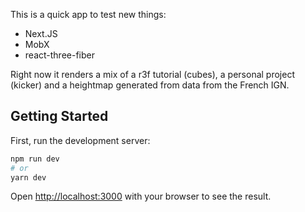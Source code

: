This is a quick app to test new things:
* Next.JS
* MobX
* react-three-fiber

Right now it renders a mix of a r3f tutorial (cubes), a personal project (kicker) and a heightmap generated from data from the French IGN.

## Getting Started

First, run the development server:

```bash
npm run dev
# or
yarn dev
```

Open [http://localhost:3000](http://localhost:3000) with your browser to see the result.

